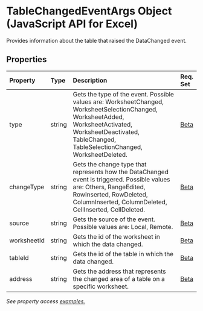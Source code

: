 # TableChangedEventArgs Object (JavaScript API for Excel)

Provides information about the table that raised the DataChanged event.

## Properties

| Property	   | Type	|Description| Req. Set|
|:---------------|:--------|:----------|:----|
|type|string|Gets the type of the event. Possible values are: WorksheetChanged, WorksheetSelectionChanged, WorksheetAdded, WorksheetActivated, WorksheetDeactivated, TableChanged, TableSelectionChanged, WorksheetDeleted.|[Beta](../requirement-sets/excel-api-requirement-sets.md)|
|changeType|string|Gets the change type that represents how the DataChanged event is triggered. Possible values are: Others, RangeEdited, RowInserted, RowDeleted, ColumnInserted, ColumnDeleted, CellInserted, CellDeleted.|[Beta](../requirement-sets/excel-api-requirement-sets.md)|
|source|string|Gets the source of the event. Possible values are: Local, Remote.|[Beta](../requirement-sets/excel-api-requirement-sets.md)|
|worksheetId|string|Gets the id of the worksheet in which the data changed.|[Beta](../requirement-sets/excel-api-requirement-sets.md)|
|tableId|string|Gets the id of the table in which the data changed.|[Beta](../requirement-sets/excel-api-requirement-sets.md)|
|address|string|Gets the address that represents the changed area of a table on a specific worksheet.|[Beta](../requirement-sets/excel-api-requirement-sets.md)|



_See property access [examples.](#property-access-examples)_


